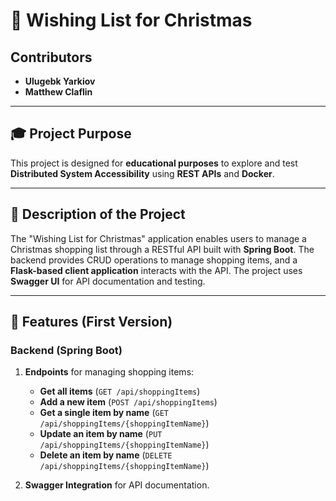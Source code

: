 # 🎄 Wishing List for Christmas

## Contributors
- **Ulugebk Yarkiov**  
- **Matthew Claflin**

---

## 🎓 Project Purpose  
This project is designed for **educational purposes** to explore and test **Distributed System Accessibility** using **REST APIs** and **Docker**.

---

## 📄 Description of the Project  
The "Wishing List for Christmas" application enables users to manage a Christmas shopping list through a RESTful API built with **Spring Boot**. The backend provides CRUD operations to manage shopping items, and a **Flask-based client application** interacts with the API. The project uses **Swagger UI** for API documentation and testing.

---

## 🚀 Features (First Version)  

### Backend (Spring Boot)  
1. **Endpoints** for managing shopping items:
   - **Get all items** (`GET /api/shoppingItems`)  
   - **Add a new item** (`POST /api/shoppingItems`)  
   - **Get a single item by name** (`GET /api/shoppingItems/{shoppingItemName}`)  
   - **Update an item by name** (`PUT /api/shoppingItems/{shoppingItemName}`)  
   - **Delete an item by name** (`DELETE /api/shoppingItems/{shoppingItemName}`)  

2. **Swagger Integration** for API documentation.
